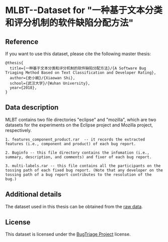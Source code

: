 # MLBT--Dataset for "一种基于文本分类和评分机制的软件缺陷分配方法"

## Reference

If you want to use this dataset, please cite the following master thesis:

```
@thesis{
  title={一种基于文本分类和评分机制的软件缺陷分配方法}/{A Software Bug Triaging Method Based on Text Classification and Developer Rating},
  author={史小婉}/{Xiaowan Shi},
  school={武汉大学}/{Wuhan University},
  year={2018},
}
```

## Data description

MLBT contains two file directories "eclipse" and "mozilla", which are two datasets for the experiments on the Eclipse project and Mozilla project, respectively. 

```
1. features_component_product.rar  -- it records the extracted features (i.e., component and product) of each bug report.

2. Buginfo -- this file directory contains the infomation (i.e., summary, description, and comments) and fixer of each bug report.

3. multi-labels.rar -- this file contains all the participants on the tossing path of each fixed bug report. (Note that any developer on the tossing path of a bug report contributes to the resolution of the bug.)
```

## Additional details

The dataset used in this thesis can be obtained from the [raw data](https://github.com/ssea-lab/BugTriage/tree/master/raw%20data).

## License

This dataset is licensed under the [BugTriage Project](https://github.com/ssea-lab/BugTriage/blob/master/LICENSE) license.

